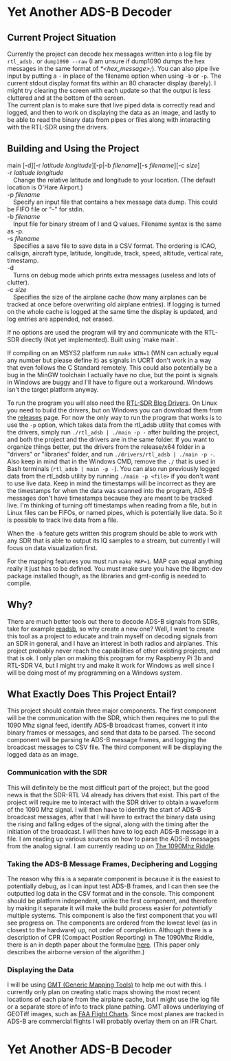 # Yet Another ADS-B Decoder

## Current Project Situation
Currently the project can decode hex messages written into a log file by `rtl_adsb.` or `dump1090 --raw` (I am unsure if dump1090 dumps the hex messages in the
same format of *\*\<hex_message\>;*). You can also pipe live input by putting a `-` in place of the filename option when using `-b` or `-p`.
The current stdout display format fits within an 80 character display (barely). I might try clearing the screen with each update so that the output
is less cluttered and at the bottom of the screen.\
The current plan is to make sure that live piped data is correctly read and logged, and then to work on displaying the data as an image,
and lastly to be able to read the binary data from pipes or files along with interacting with the RTL-SDR using the drivers.

## Building and Using the Project
<p>main [-d][-r <i>latitude</i> <i>longitude</i>][-p|-b <i>filename</i>][-s <i>filename</i>][-c <i>size</i>]<br>
-r <i>latitude</i> <i>longitude</i><br>
	&emsp;Change the relative latitude and longitude to your location. (The default location is O'Hare Airport.)<br>
-p <i>filename</i><br>
	&emsp;Specify an input file that contains a hex message data dump. This could be FIFO file or "-" for stdin.<br>
-b <i>filename</i><br>
	&emsp;Input file for binary stream of I and Q values. Filename syntax is the same as -p.<br>
-s <i>filename</i><br>
	&emsp;Specifies a save file to save data in a CSV format. The ordering is ICAO, callsign, aircraft type, latitude, longitude, track, speed, altitude, vertical rate, timestamp.<br>
-d<br>
	&emsp;Turns on debug mode which prints extra messages (useless and lots of clutter).<br>
-c <i>size</i><br>
	&emsp;Specifies the size of the airplane cache (how many airplanes can be tracked at once before overwriting old airplane entries).
	If logging is turned on the whole cache is logged at the same time the display is updated, and log entries are appended, not erased.</p>
If no options are used the program will try and communicate with the RTL-SDR directly (Not yet implemented).
Built using `make main`.

If compiling on an MSYS2 platform run `make WIN=1` (WIN can actually equal any number but please define it)
as signals in UCRT don't work in a way that even follows the C Standard remotely. This could also potentially be a bug in the MinGW toolchain
I actually have no clue, but the point is signals in Windows are buggy and I'll have to figure out a workaround.
Windows isn't the target platform anyway.

To run the program you will also need the [RTL-SDR Blog Drivers](https://github.com/rtlsdrblog/rtl-sdr-blog). On Linux you need to build the drivers,
but on Windows you can download them from the [releases](https://github.com/rtlsdrblog/rtl-sdr-blog/releases) page.
For now the only way to run the program that works is to use the `-p` option, which takes data from the rtl\_adsb utility that comes with the drivers,
simply run `./rtl_adsb | ./main -p -` after building the project, and both the project and the drivers are in the same folder.
If you want to organize things better, put the drivers from the release/x64 folder in a "drivers" or "libraries" folder,
and run `./drivers/rtl_adsb | ./main -p -`. Also keep in mind that in the Windows CMD, remove the `./` that is used in Bash terminals
(`rtl_adsb | main -p -`). You can also run previously logged data from the rtl\_adsb utility by running `./main -p <file>` if you don't want to use live data.
Keep in mind the timestamps will be incorrect as they are the timestamps for when the data was scanned into the program,
ADS-B messages don't have timestamps because they are meant to be tracked live. I'm thinking of turning off timestamps when reading from a file,
but in Linux files can be FIFOs, or named pipes, which is potentially live data. So it is possible to track live data from a file.

When the `-b` feature gets written this program should be able to work with any SDR that is able to output its IQ samples to a stream,
but currently I will focus on data visualization first.

For the mapping features you must run `make MAP=1`. MAP can equal anything really it just has to be defined. You must make sure you have the libgmt-dev package installed though,
as the libraries and gmt-config is needed to compile.

## Why?
There are much better tools out there to decode ADS-B signals from SDRs, take for example [readsb](https://github.com/Mictronics/readsb), so why create a new one?
Well, I want to create this tool as a project to educate and train myself on decoding signals from an SDR in general, and I have an interest in both radios and airplanes.
This project probably never reach the capabilities of other existing projects, and that is ok. I only plan on making this program for my Raspberry Pi 3b and RTL-SDR V4,
but I might try and make it work for Windows as well since I will be doing most of my programming on a Windows system.

## What Exactly Does This Project Entail?
This project should contain three major components. The first component will be the communication with the SDR, which then requires me to pull the 1090 Mhz signal feed,
identify ADS-B broadcast frames,
convert it into binary frames or messages, and send that data to be parsed.
The second component will be parsing te ADS-B message frames, and logging the broadcast messages to CSV file. The third component will be displaying the logged data as an image.

### Communication with the SDR
This will definitely be the most difficult part of the project, but the good news is that the SDR-RTL V4 already has drivers that exist.
This part of the project will require me to interact with the SDR driver to obtain a waveform of the 1090 Mhz signal.
I will then have to identify the start of ADS-B broadcast messages, after that I will have to extract the binary data using the rising and falling edges of the signal,
along with the timing after the initiation of the broadcast.
I will then have to log each ADS-B message in a file. I am reading up various sources on how to parse the ADS-B messages from the analog signal. I am currently reading up on
[The 1090Mhz Riddle](https://mode-s.org/1090mhz/index.html).

### Taking the ADS-B Message Frames, Deciphering and Logging
The reason why this is a separate component is because it is the easiest to potentially debug, as I can input test ADS-B frames,
and I can then see the outputted log data in the CSV format and in the console.
This component should be platform independent, unlike the first component, and therefore by making it separate it will make the build process easier for *potentially* multiple systems.
This component is also the first component that you will see progress on. The components are ordered from the lowest level (as in closest to the hardware) up,
not order of completion. Although there is a description of CPR (Compact Position Reporting) in The 1090Mhz Riddle, there is an in depth paper about the formulae
[here](https://shemesh.larc.nasa.gov/fm/papers/VSTTE2017-draft.pdf). (This paper only describes the airborne version of the algorithm.)

### Displaying the Data
I will be using [GMT (Generic Mapping Tools)](https://github.com/GenericMappingTools/gmt) to help me out with this.
I currently only plan on creating static maps showing the most recent locations of each plane from the airplane cache,
but I might use the log file or a separate store of info to track plane pathing.
GMT allows underlaying of GEOTiff images, such as [FAA Flight Charts](https://www.faa.gov/air_traffic/flight_info/aeronav/digital_products/).
Since most planes are tracked in ADS-B are commercial flights I will probably overlay them on an IFR Chart.
# Yet Another ADS-B Decoder

